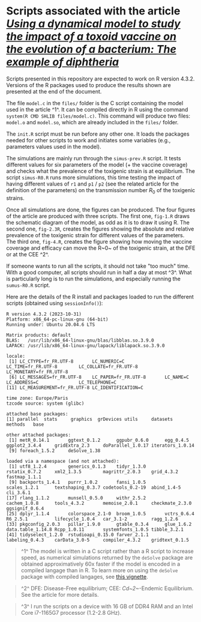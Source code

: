 # Scripts associated with the article [*Using a dynamical model to study the impact of a toxoid vaccine on the evolution of a bacterium: The example of diphtheria*](<https://doi.org/10.1016/j.ecolmodel.2023.110569>)

Scripts presented in this repository are expected to work on R version 4.3.2. Versions of the R packages used to produce the results shown are presented at the end of the document.

The file `model.c` in the `files/` folder is the C script containing the model used in the article ^1^. It can be compiled directly in R using the command `system(R CMD SHLIB files/model.c)`. This command will produce two files: `model.o` and `model.so`, which are already included in the `files/` folder.

The `init.R` script must be run before any other one. It loads the packages needed for other scripts to work and initiates some variables (e.g., parameters values used in the model).

The simulations are mainly run through the `simus-prev.R` script. It tests different values for six parameters of the model (+ the vaccine coverage) and checks what the prevalence of the toxigenic strain is at equilibrium. The script `simus-R0.R` runs more simulations, this time testing the impact of having different values of `r1` and `p1` / `p2` (see the related article for the definition of the parameters) on the transmission number $R_0$ of the toxigenic strains.

Once all simulations are done, the figures can be produced. The four figures of the article are produced with three scripts. The first one, `fig-1.R` draws the schematic diagram of the model, as odd as it is to draw it using R. The second one, `fig-2.3R`, creates the figures showing the absolute and relative prevalence of the toxigenic strain for different values of the parameters. The third one, `fig-4.R`, creates the figure showing how moving the vaccine coverage and efficacy can move the R~0~ of the toxigenic strain, at the DFE or at the CEE ^2^.

If someone wants to run all the scripts, it should not take "too much" time. With a good computer, all scripts should run in half a day at most ^3^. What is particularly long is to run the simulations, and especially running the `sumus-R0.R` script.

Here are the details of the R install and packages loaded to run the different scripts (obtained using `sessionInfo()`):

```
R version 4.3.2 (2023-10-31)
Platform: x86_64-pc-linux-gnu (64-bit)
Running under: Ubuntu 20.04.6 LTS

Matrix products: default
BLAS:   /usr/lib/x86_64-linux-gnu/blas/libblas.so.3.9.0 
LAPACK: /usr/lib/x86_64-linux-gnu/lapack/liblapack.so.3.9.0

locale:
 [1] LC_CTYPE=fr_FR.UTF-8       LC_NUMERIC=C               LC_TIME=fr_FR.UTF-8        LC_COLLATE=fr_FR.UTF-8     LC_MONETARY=fr_FR.UTF-8   
 [6] LC_MESSAGES=fr_FR.UTF-8    LC_PAPER=fr_FR.UTF-8       LC_NAME=C                  LC_ADDRESS=C               LC_TELEPHONE=C            
[11] LC_MEASUREMENT=fr_FR.UTF-8 LC_IDENTIFICATION=C       

time zone: Europe/Paris
tzcode source: system (glibc)

attached base packages:
[1] parallel  stats     graphics  grDevices utils     datasets  methods   base     

other attached packages:
 [1] metR_0.14.1       ggtext_0.1.2      ggpubr_0.6.0      egg_0.4.5         ggplot2_3.4.4     gridExtra_2.3     doParallel_1.0.17 iterators_1.0.14 
 [9] foreach_1.5.2     deSolve_1.38     

loaded via a namespace (and not attached):
 [1] utf8_1.2.4        generics_0.1.3    tidyr_1.3.0       rstatix_0.7.2     xml2_1.3.5        magrittr_2.0.3    grid_4.3.2        fastmap_1.1.1    
 [9] backports_1.4.1   purrr_1.0.2       fansi_1.0.5       scales_1.2.1      textshaping_0.3.7 codetools_0.2-19  abind_1.4-5       cli_3.6.1        
[17] rlang_1.1.2       munsell_0.5.0     withr_2.5.2       cachem_1.0.8      tools_4.3.2       memoise_2.0.1     checkmate_2.3.0   ggsignif_0.6.4   
[25] dplyr_1.1.4       colorspace_2.1-0  broom_1.0.5       vctrs_0.6.4       R6_2.5.1          lifecycle_1.0.4   car_3.1-2         ragg_1.2.6       
[33] pkgconfig_2.0.3   pillar_1.9.0      gtable_0.3.4      glue_1.6.2        data.table_1.14.8 Rcpp_1.0.11       systemfonts_1.0.5 tibble_3.2.1     
[41] tidyselect_1.2.0  rstudioapi_0.15.0 farver_2.1.1      labeling_0.4.3    carData_3.0-5     compiler_4.3.2    gridtext_0.1.5
```

> ^1^ The model is written in a C script rather than a R script to increase speed, as numerical simulations returned by the `deSolve` package are obtained approximatively 60x faster if the model is encoded in a compiled langage than in R. To learn more on using the `deSolve` package with compiled langages, see [this vignette](https://cran.r-project.org/web/packages/deSolve/vignettes/compiledCode.pdf).

> ^2^ DFE: Disease-Free equilibrium; CEE: *Cd~2~*-Endemic Equilibrium. See the article for more details.

> ^3^ I run the scripts on a device with 16 GB of DDR4 RAM and an Intel Core i7-1165G7 processor (1.2-2.8 GHz).
